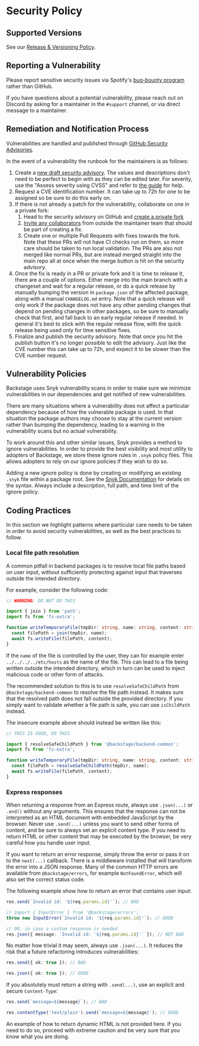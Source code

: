 # Security Policy

## Supported Versions

See our [Release & Versioning Policy](https://backstage.io/docs/overview/versioning-policy#release-versioning-policy).

## Reporting a Vulnerability

Please report sensitive security issues via Spotify's [bug-bounty program](https://hackerone.com/spotify) rather than GitHub.

If you have questions about a potential vulnerability, please reach out on Discord by asking for a maintainer in the `#support` channel, or via direct message to a maintainer.

## Remediation and Notification Process

Vulnerabilities are handled and published through [GitHub Security Advisories](https://docs.github.com/en/code-security/security-advisories/about-github-security-advisories).

In the event of a vulnerability the runbook for the maintainers is as follows:

1. Create a [new draft security advisory](https://github.com/backstage/backstage/security/advisories/new). The values and descriptions don't need to be perfect to begin with as they can be edited later. For severity, use the "Assess severity using CVSS" and refer to [the guide](https://www.first.org/cvss/v3.1/user-guide) for help.
2. Request a CVE identification number. It can take up to 72h for one to be assigned so be sure to do this early on.
3. If there is not already a patch for the vulnerability, collaborate on one in a private fork:
   1. Head to the security advisory on GitHub and [create a private fork](https://docs.github.com/en/code-security/security-advisories/collaborating-in-a-temporary-private-fork-to-resolve-a-security-vulnerability)
   1. [Invite any collaborators](https://docs.github.com/en/code-security/security-advisories/adding-a-collaborator-to-a-security-advisory) from outside the maintainer team that should be part of creating a fix.
   1. Create one or multiple Pull Requests with fixes towards the fork. Note that these PRs will not have CI checks run on them, so more care should be taken to run local validation. The PRs are also not merged like normal PRs, but are instead merged straight into the main repo all at once when the merge button is hit on the security advisory.
4. Once the fix is ready in a PR or private fork and it is time to release it, there are a couple of options. Either merge into the main branch with a changeset and wait for a regular release, or do a quick release by manually bumping the version in `package.json` of the affected package, along with a manual `CHANGELOG.md` entry. Note that a quick release will only work if the package does not have any other pending changes that depend on pending changes in other packages, so be sure to manually check that first, and fall back to an early regular release if needed. In general it's best to stick with the regular release flow, with the quick release being used only for time sensitive fixes.
5. Finalize and publish the security advisory. Note that once you hit the publish button it's no longer possible to edit the advisory. Just like the CVE number this can take up to 72h, and expect it to be slower than the CVE number request.

## Vulnerability Policies

Backstage uses Snyk vulnerability scans in order to make sure we minimize vulnerabilities in our dependencies and get notified of new vulnerabilities.

There are many situations where a vulnerability does not affect a particular dependency because of how the vulnerable package is used. In that situation the package authors may choose to stay at the current version rather than bumping the dependency, leading to a warning in the vulnerability scans but no actual vulnerability.

To work around this and other similar issues, Snyk provides a method to ignore vulnerabilities. In order to provide the best visibility and most utility to adopters of Backstage, we store these ignore rules in `.snyk` policy files. This allows adopters to rely on our ignore policies if they wish to do so.

Adding a new ignore policy is done by creating or modifying an existing `.snyk` file within a package root. See the [Snyk Documentation](https://support.snyk.io/hc/en-us/articles/360007487097-The-snyk-file) for details on the syntax. Always include a description, full path, and time limit of the ignore policy.

## Coding Practices

In this section we highlight patterns where particular care needs to be taken in order to avoid security vulnerabilities, as well as the best practices to follow.

### Local file path resolution

A common pitfall in backend packages is to resolve local file paths based on user input, without sufficiently protecting against input that traverses outside the intended directory.

For example, consider the following code:

```ts
// WARNING: DO NOT DO THIS

import { join } from 'path';
import fs from 'fs-extra';

function writeTemporaryFile(tmpDir: string, name: string, content: string) {
  const filePath = join(tmpDir, name);
  await fs.writeFile(filePath, content);
}
```

If the `name` of the file is controlled by the user, they can for example enter `../../../../etc/hosts` as the name of the file. This can lead to a file being written outside the intended directory, which in turn can be used to inject malicious code or other form of attacks.

The recommended solution to this is to use `resolveSafeChildPath` from `@backstage/backend-common` to resolve the file path instead. It makes sure that the resolved path does not fall outside the provided directory. If you simply want to validate whether a file path is safe, you can use `isChildPath` instead.

The insecure example above should instead be written like this:

```ts
// THIS IS GOOD, DO THIS

import { resolveSafeChildPath } from '@backstage/backend-common';
import fs from 'fs-extra';

function writeTemporaryFile(tmpDir: string, name: string, content: string) {
  const filePath = resolveSafeChildPath(tmpDir, name);
  await fs.writeFile(filePath, content);
}
```

### Express responses

When returning a response from an Express route, always use `.json(...)` or `.end()` without any arguments. This ensures that the response can not be interpreted as an HTML document with embedded JavaScript by the browser. Never use `.send(...)` unless you want to send other forms of content, and be sure to always set an explicit content type. If you need to return HTML or other content that may be executed by the browser, be very careful how you handle user input.

If you want to return an error response, simply throw the error or pass it on to the `next(...)` callback. There is a middleware installed that will transform the error into a JSON response. Many of the common HTTP errors are available from `@backstage/errors`, for example `NotFoundError`, which will also set the correct status code.

The following example show how to return an error that contains user input:

```ts
res.send(`Invalid id: '${req.params.id}'`); // BAD

// import { InputError } from '@backstage/errors';
throw new InputError(`Invalid id: '${req.params.id}'`); // GOOD

// OR, in case a custom response is needed
res.json({ message: `Invalid id: '${req.params.id}'` }); // NOT BAD
```

No matter how trivial it may seem, always use `.json(...)`. It reduces the risk that a future refactoring introduces vulnerabilities:

```ts
res.send({ ok: true }); // BAD

res.json({ ok: true }); // GOOD
```

If you absolutely must return a string with `.send(...)`, use an explicit and secure `Content-Type`:

```ts
res.send(`message=${message}`); // BAD

res.contentType('text/plain').send(`message=${message}`); // GOOD
```

An example of how to return dynamic HTML is not provided here. If you need to do so, proceed with extreme caution and be very sure that you know what you are doing.
